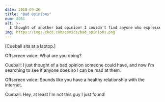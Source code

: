 ```yaml
---
date: 2018-09-26
title: "Bad Opinions"
num: 2051
alt: >-
  I thought of another bad opinion! I couldn't find anyone who expressed it specifically, but still, the fact that I can so easily imagine it is infuriating! I'm gonna tell everyone about it!
img: https://imgs.xkcd.com/comics/bad_opinions.png
---
```

[Cueball sits at a laptop.]

Offscreen voice: What are you doing?

Cueball: I just thought of a bad opinion someone could have, and now I'm searching to see if anyone does so I can be mad at them.

Offscreen voice: Sounds like you have a healthy relationship with the internet.

Cueball: Hey, at least I'm not this guy I just found!